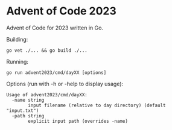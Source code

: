 # Advent of Code 2023

Advent of Code for 2023 written in Go.

Building:

```
go vet ./... && go build ./...
```

Running:

```
go run advent2023/cmd/dayXX [options]
```

Options (run with -h or -help to display usage):

```
Usage of advent2023/cmd/dayXX:
  -name string
    	input filename (relative to day directory) (default "input.txt")
  -path string
    	explicit input path (overrides -name)
```
